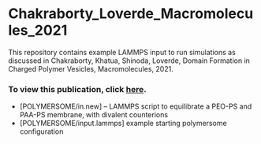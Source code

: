 # Chakraborty_Loverde_Macromolecules_2021
This repository contains example LAMMPS input to run simulations as discussed in Chakraborty, Khatua, Shinoda, Loverde, Domain Formation in Charged Polymer Vesicles, Macromolecules, 2021.
### To view this publication, click [here](https://pubs.acs.org/doi/10.1021/acs.macromol.1c00762). 


  
- [POLYMERSOME/in.new] – LAMMPS script to equilibrate a PEO-PS and PAA-PS membrane, with divalent counterions
- [POLYMERSOME/input.lammps] example starting polymersome configuration
